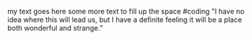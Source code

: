 my text goes here 
some more text
to fill up the space
#coding
"I have no idea where this will lead us, but I have a definite feeling it will be a place both wonderful and strange.”
